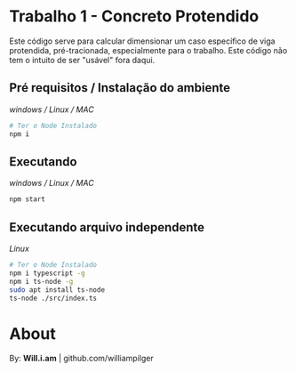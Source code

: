 # Trabalho 1 - Concreto Protendido

Este código serve para calcular dimensionar um caso específico de viga protendida, pré-tracionada, especialmente para o trabalho.
Este código não tem o intuito de ser "usável" fora daqui.



## Pré requisitos / Instalação do ambiente

*windows / Linux / MAC*
```sh
# Ter o Node Instalado
npm i
```



## Executando

*windows / Linux / MAC*
```sh
npm start
```




## Executando arquivo independente

*Linux*
```sh
# Ter o Node Instalado
npm i typescript -g
npm i ts-node -g
sudo apt install ts-node
ts-node ./src/index.ts
```




# About

By: **Will.i.am** | github.com/williampilger